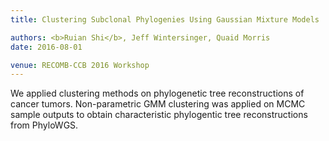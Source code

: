 ```yaml
---
title: Clustering Subclonal Phylogenies Using Gaussian Mixture Models

authors: <b>Ruian Shi</b>, Jeff Wintersinger, Quaid Morris
date: 2016-08-01

venue: RECOMB-CCB 2016 Workshop
---
```


We applied clustering methods on phylogenetic tree reconstructions of cancer tumors. Non-parametric GMM clustering was applied on MCMC sample outputs to obtain characteristic phylogentic tree reconstructions from PhyloWGS. 